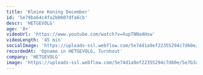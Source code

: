 ```yaml
---
title: 'Kleine Koning December'
id: '5e79ba64c4fa2b0607dfa6cb'
descr: 'HETGEVOLG'
age: '8+'
videoUrl: 'https://www.youtube.com/watch?v=XupTNNa4Hsw'
videoLength: '45 min'
socialImage: 'https://uploads-ssl.webflow.com/5e74d1a9ef22355294c7d60e/5e7b3a8e68cea0a06ce323b1_Kleine%20Koning%20December.png'
recordedAt: 'Opname in HETGEVOLG, Turnhout'
company: 'HETGEVOLG'
image: 'https://uploads-ssl.webflow.com/5e74d1a9ef22355294c7d60e/5e7b3a8e68cea0a06ce323b1_Kleine%20Koning%20December.png'
---
```

